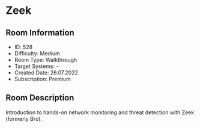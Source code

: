 ﻿# Zeek

## Room Information
- ID: 528
- Difficulty: Medium
- Room Type: Walkthrough
- Target Systems: -
- Created Date: 26.07.2022
- Subscription: Premium

## Room Description
Introduction to hands-on network monitoring and threat detection with Zeek (formerly Bro).
